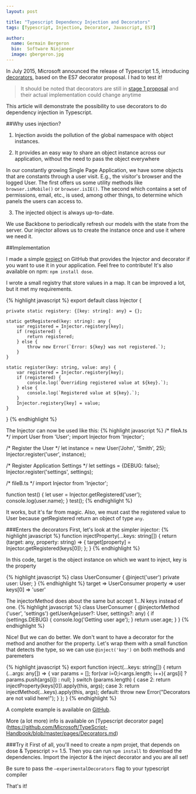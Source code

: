 ```yaml
---
layout: post

title: "Typescript Dependency Injection and Decorators"
tags: [Typescript, Injection, Decorator, Javascript, ES7]

author:
  name: Germain Bergeron
  bio: 	Software Ninjaneer
  image: gbergeron.jpg
---
```


In July 2015, Microsoft announced the release of Typescript 1.5, introducing [decorators]( https://github.com/Microsoft/TypeScript/wiki/What's-new-in-TypeScript#decorators), based on the ES7 decorator proposal. I had to test it!

<!-- more -->

>It should be noted that decorators are still in [stage 1 proposal](https://github.com/wycats/javascript-decorators) and their actual implementation could change anytime 

This article will demonstrate the possibility to use decorators to do dependency injection in Typescript.

##Why uses injection?

1.	Injection avoids the pollution of the global namespace with object instances. 

2.	It provides an easy way to share an object instance across our application, without the need to pass the object everywhere

In our constantly growing Single Page Application, we have some objects that are constants through a user visit. E.g., the visitor's browser and the logged User. The first offers us some utility methods like `browser.isMobile()` or `browser.isIE()`. The second which contains a set of permissions, email, etc., is used, among other things, to determine which panels the users can access to.

3.	The injected object is always up-to-date.

We use Backbone to periodically refresh our models with the state from the server. Our injector allows us to create the instance once and use it where we need it.


##Implementation

I made a simple [project]( https://github.com/GermainBergeron/dose) on GitHub that provides the Injector and decorator if you want to use it in your application. Feel free to contribute! 
It's also available on npm: `npm install dose`.

I wrote a small registry that store values in a map. It can be improved a lot, but it met my requirements.

{% highlight javascript %}
export default class Injector {

    private static registery: {[key: string]: any} = {};

    static getRegistered(key: string): any {
        var registered = Injector.registery[key];
        if (registered) {
            return registered;
        } else {
            throw new Error(`Error: ${key} was not registered.`);
        }
    }

    static register(key: string, value: any) {
        var registered = Injector.registery[key];
        if (registered) {
            console.log(`Overriding registered value at ${key}.`);
        } else {
            console.log(`Registered value at ${key}.`);
        }
        Injector.registery[key] = value;
    }
}
{% endhighlight %}

The Injector can now be used like this:
{% highlight javascript %}
/* fileA.ts */
import User from 'User';
import Injector from 'Injector';

/* Register the User */
let instance = new User('John', 'Smith', 25);
Injector.register('user', instance);

/* Register Application Settings */
let settings = {DEBUG: false};
Injector.register('settings', settings);

/* fileB.ts */ 
import Injector from 'Injector';

function test() {
  let user = <User>Injector.getRegistered('user');
  console.log(user.name);
}
test();
{% endhighlight %}

It works, but it's far from magic. Also, we must cast the registered value to User because getRegistered return an object of type `any`.

###Enters the decorators
First, let's look at the simpler injector:
{% highlight javascript %}
function injectProperty(...keys: string[]) {
    return (target: any, property: string) => {
        target[property] = Injector.getRegistered(keys[0]);
    };
}
{% endhighlight %}

In this code, target is the object instance on which we want to inject, key is the property

{% highlight javascript %}
class UserConsumer {
    @inject('user')
    private user: User;
}
{% endhighlight %}
target => UserConsumer
property => user
keys[0] => 'user'

The injectorMethod does about the same but accept 1…N keys instead of one. 
{% highlight javascript %}
class UserConsumer {
  @injectorMethod ('user', 'settings')
    getUserAge(user?: User, settings?: any) {
        if (settings.DEBUG) {
            console.log('Getting user age');
        }
        return user.age;
    }
}
{% endhighlight %}

Nice! But we can do better. We don't want to have a decorator for the method and another for the property. Let's wrap them with a small function that detects the type, so we can use `@inject('key')` on both methods and paremeters

{% highlight javascript %}
export function inject(...keys: string[]) {
    return (...args: any[]) => {
        var params = [];
        for(var i=0;i<args.length; i++){
            args[i] ? params.push(args[i]) : null;
        }
        switch (params.length) {
            case 2:
                return injectProperty(keys[0]).apply(this, args);
            case 3:
                return injectMethod(...keys).apply(this, args);
            default:
                throw new Error("Decorators are not valid here!");
        }
    };
}
{% endhighlight %}

A complete example is available on [GitHub](https://github.com/GermainBergeron/injector). 

More (a lot more) info is available on [Typescript decorator page] (https://github.com/Microsoft/TypeScript-Handbook/blob/master/pages/Decorators.md)

###Try it
First of all, you'll need to create a npm projet, that depends on dose & Typescript >= 1.5. Then you can run `npm install` to download the dependencies. Import the injector & the inject decorator and you are all set!

Be sure to pass the `–experimentalDecorators` flag to your typescript compiler 

That's it!